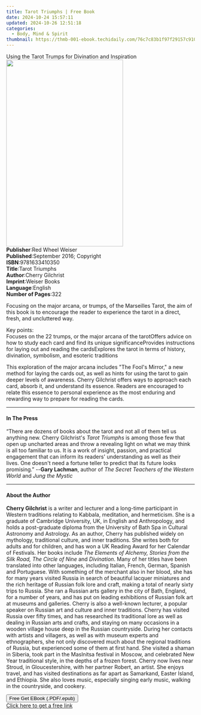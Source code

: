 ```yaml
---
title: Tarot Triumphs | Free Book
date: 2024-10-24 15:57:11
updated: 2024-10-26 12:51:18
categories:
  - Body, Mind & Spirit
thumbnail: https://thmb-001-ebook.techidaily.com/76c7c83b1f97f29157c91016cf80e61f36b74811bbea2e11ef9fa4b072ce068e.jpg
---
```

<main id="book-container">
  <div class="flex flex-col">
    <div class="book-brief flex-1 py-6 px-4 sm:p-6 md:py-10 md:px-8">
      <!-- brief-->
      <div class="book-brief-main">
        Using the Tarot Trumps for Divination and Inspiration
      </div>
    </div>
    <div
      class="book-meta-info flex-1 grid gap-4 col-start-1 col-end-3 row-start-1 sm:mb-6 sm:grid-cols-4 lg:gap-6 lg:col-start-2 lg:row-end-6 lg:row-span-6 lg:mb-0"
    >
      <div
        class="book-meta-info-left place-content-center mt-4 p-4 text-sm leading-6 col-start-2 col-span-2 dark:text-slate-400"
      >
        <img
          class="w-full h-500 object-cover rounded-lg sm:h-255 sm:col-span-2 lg:col-span-full"
          src="https://img-001-ebook.techidaily.com/034180cabe901c3356962c2eb1217e1d30b4b0b35dd4bb301a13a26f2e3a145f.jpg"
          alt=""
          width="312"
          height="500"
        />
      </div>
      <div
        class="book-meta-info-right mt-2 col-start-1 row-start-2 col-span-3 self-center"
      >
        <!-- meta data  -->
        <div class="flex flex-col px-4 md:px-8">
          <div class="flex-1">
            <strong>Publisher</strong>:<span class="px-2"
              >Red Wheel Weiser</span
            >
          </div>
          <div class="flex-1">
            <strong>Published</strong>:<span class="px-2"
              >September 2016; Copyright</span
            >
          </div>
          <div class="flex-1">
            <strong>ISBN</strong>:<span class="px-2">9781633410350</span>
          </div>
          <div class="flex-1">
            <strong>Title</strong>:<span class="px-2">Tarot Triumphs</span>
          </div>
          <div class="flex-1">
            <strong>Author</strong>:<span class="px-2">Cherry Gilchrist</span>
          </div>
          <div class="flex-1">
            <strong>Imprint</strong>:<span class="px-2">Weiser Books</span>
          </div>
          <div class="flex-1">
            <strong>Language</strong>:<span class="px-2">English</span>
          </div>
          <div class="flex-1">
            <strong>Number of Pages</strong>:<span class="px-2">322</span>
          </div>
        </div>
      </div>
    </div>
    <div class="book-description flex-1 py-6 px-4 sm:p-6 md:py-10 md:px-8">
      <div class="book-description-main">
        <div accordion-content="" id="description">
          <p>
            Focusing on the major arcana, or trumps, of the Marseilles Tarot,
            the aim of this book is to encourage the reader to experience the
            tarot in a direct, fresh, and uncluttered way.
          </p>
          <p>
            Key points:<br />Focuses on the 22 trumps, or the major arcana of
            the tarotOffers advice on how to study each card and find its unique
            significanceProvides instructions for laying out and reading the
            cardsExplores the tarot in terms of history, divination, symbolism,
            and esoteric traditions
          </p>
          <p>
            This exploration of the major arcana includes "The Fool's Mirror," a
            new method for laying the cards out, as well as hints for using the
            tarot to gain deeper levels of awareness. Cherry Gilchrist offers
            ways to approach each card, absorb it, and understand its essence.
            Readers are encouraged to relate this essence to personal experience
            as the most enduring and rewarding way to prepare for reading the
            cards.
          </p>
        </div>
      </div>
    </div>
    <div class="book-excerpts flex-1 py-6 px-4 sm:p-6 md:py-10 md:px-8">
      <!-- excerpts-->
      <div class="book-excerpts-main">
        <hr />
        <h4 class="placeholder placeholder-heading">
          <span>In The Press</span>
        </h4>
        <p>
          “There are dozens of books about the tarot and not all of them tell us
          anything new. Cherry Gilchrist's <i>Tarot Triumphs </i>is among those
          few that open up uncharted areas and throw a revealing light on what
          we may think is all too familiar to us. It is a work of insight,
          passion, and practical engagement that can inform its readers'
          understanding as well as their lives. One doesn't need a fortune
          teller to predict that its future looks promising.” --<b
            >Gary Lachman</b
          >, author of <i>The Secret Teachers of the Western World </i>and
          <i>Jung the Mystic</i>
        </p>
      </div>
    </div>
    <div class="book-about-author flex-1 py-6 px-4 sm:p-6 md:py-10 md:px-8">
      <!-- about author-->
      <div class="book-main-author-main">
        <hr />
        <h4 class="placeholder placeholder-heading">
          <span>About the Author</span>
        </h4>
        <p>
          <b>Cherry Gilchrist</b> is a writer and lecturer and a long-time
          participant in Western traditions relating to Kabbala, meditation, and
          hermeticism. She is a graduate of Cambridge University, UK, in English
          and Anthropology, and holds a post-graduate diploma from the
          University of Bath Spa in Cultural Astronomy and Astrology. As an
          author, Cherry has published widely on mythology, traditional culture,
          and inner traditions. She writes both for adults and for children, and
          has won a UK Reading Award for her Calendar of Festivals. Her books
          include
          <i
            >The Elements of Alchemy, Stories from the Silk Road, The Circle of
            Nine </i
          >and <i>Divination</i>. Many of her titles have been translated into
          other languages, including Italian, French, German, Spanish and
          Portuguese. With something of the merchant also in her blood, she has
          for many years visited Russia in search of beautiful lacquer
          miniatures and the rich heritage of Russian folk lore and craft,
          making a total of nearly sixty trips to Russia. She ran a Russian arts
          gallery in the city of Bath, England, for a number of years, and has
          put on leading exhibitions of Russian folk art at museums and
          galleries. Cherry is also a well-known lecturer, a popular speaker on
          Russian art and culture and inner traditions. Cherry has visited
          Russia over fifty times, and has researched its traditional lore as
          well as dealing in Russian arts and crafts, and staying on many
          occasions in a wooden village house deep in the Russian countryside.
          During her contacts with artists and villagers, as well as with museum
          experts and ethnographers, she not only discovered much about the
          regional traditions of Russia, but experienced some of them at first
          hand. She visited a shaman in Siberia, took part in the Maslnitsa
          festival in Moscow, and celebrated New Year traditional style, in the
          depths of a frozen forest. Cherry now lives near Stroud, in
          Gloucestershire, with her partner Robert, an artist. She enjoys
          travel, and has visited destinations as far apart as Samarkand, Easter
          Island, and Ethiopia. She also loves music, especially singing early
          music, walking in the countryside, and cookery.
        </p>
      </div>
    </div>
    <div class="book-free-get flex-1 py-6 px-4 sm:p-6 md:py-10 md:px-8">
      <button
        id="btn-free-get"
        class="bg-blue-500 hover:bg-blue-700 text-white font-bold py-2 px-4 rounded"
      >
        Free Get EBook (.PDF/.epub)
      </button>
      <div id="countdown-display" class="px-2 text-lg mt-2"></div>
      <a
        id="free-link"
        class="hidden bg-blue-500 hover:bg-blue-700 text-white font-bold py-2 px-4 rounded"
        href="https://www.ebooks.com/en-us/book/2650226/tarot-triumphs/cherry-gilchrist/"
        target="_blank"
        >Click here to get a free link</a
      >
    </div>
    <script>
      let countdownTime = 0;
      let countdownInterval = null;
      document
        .getElementById('btn-free-get')
        .addEventListener('click', startCountdown);
      function startCountdown() {
        countdownTime = new Date().getTime() + 60000 * 3;
        countdownInterval = setInterval(updateCountdown, 1000);
        document.getElementById('btn-free-get').disabled = true;
        document
          .getElementById('btn-free-get')
          .classList.add('bg-gray-500', 'cursor-not-allowed');
      }
      function updateCountdown() {
        let currentTime = new Date().getTime();
        let timeLeft = countdownTime - currentTime;
        let secondsLeft = Math.floor(timeLeft / 1000);
        document.getElementById('countdown-display').innerHTML =
          `Remaining time: ${secondsLeft} seconds.`;
        if (secondsLeft <= 0) {
          clearInterval(countdownInterval);
          document.getElementById('btn-free-get').classList.add('hidden');
          document.getElementById('free-link').classList.remove('hidden');
          document.getElementById('countdown-display').innerHTML = '';
        }
      }
    </script>
  </div>
</main>
